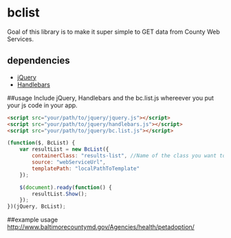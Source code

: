 # bclist
Goal of this library is to make it super simple to GET data from County Web Services.

## dependencies
* [jQuery](https://jquery.com/)
* [Handlebars](http://handlebarsjs.com/)

##usage
Include jQuery, Handlebars and the bc.list.js whereever you put your js code in your app.

```html
<script src="your/path/to/jquery/jquery.js"></script>
<script src="your/path/to/jquery/handlebars.js"></script>
<script src="your/path/to/jquery/bc.list.js"></script>

```

```javascript
(function($, BcList) {
    var resultList = new BcList({
        containerClass: "results-list", //Name of the class you want to append your results to, do not include the dot(.)
        source: "webServiceUrl",
        templatePath: "localPathToTemplate"
    });

    $(document).ready(function() {
        resultList.Show();
    });
})(jQuery, BcList);

```

##example usage
http://www.baltimorecountymd.gov/Agencies/health/petadoption/
